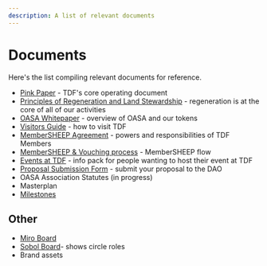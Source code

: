 ```yaml
---
description: A list of relevant documents
---
```


# Documents

Here's the list compiling relevant documents for reference.

- [Pink Paper](https://docs.google.com/document/d/177JkHCy0AhplsaEEYpFHBsiI6d4uLk0TgURSKfBIewE/mobilebasic#h.slung3isnj8q) - TDF's core operating document
- [Principles of Regeneration and Land Stewardship](https://docs.google.com/document/d/1Ocv9rtRkDxsJmeRxrL6mV07EyWcHc2YqfN8mHoylO2E/edit?usp=sharing) - regeneration is at the core of all of our activities
- [OASA Whitepaper](https://docs.google.com/document/d/12DZovTtv3upFhDgRQuDj6pazV87MRv_I8PLnVxJufFQ/edit) - overview of OASA and our tokens
- [Visitors Guide](https://docs.google.com/document/d/198vWYEQCC1lELQa8f76Jcw3l3UDiPcBKt04PGFKnUvg/edit) - how to visit TDF
- [MemberSHEEP Agreement](https://docs.google.com/document/d/1JURqf5qN71gQTMqFnCWYtNwbJCpHxHMu3nRXkfnpGZg/edit) - powers and responsibilities of TDF Members
- [MemberSHEEP & Vouching process](https://docs.google.com/document/d/1bvRoYjUjQmu3mfNMAlCE0e4T6A5Rgzt7CFI1i4zT0MA/edit#heading=h.l3qvg3wmgac1) - MemberSHEEP flow
- [Events at TDF](https://docs.google.com/document/d/1AKn_CGTunofByyTJpQOSg-rRzANQNqRSZx29NhLp7-8/edit) - info pack for people wanting to host their event at TDF
- [Proposal Submission Form](https://airtable.com/shroFei2sKiNyzkg4) - submit your proposal to the DAO
- OASA Association Statutes (in progress)
- Masterplan 
- [Milestones](https://traditionaldreamfactory.com/welcome#milestones)


## Other
- [Miro Board](https://miro.com/app/board/o9J_loW09uE=/)
- [Sobol Board](https://sobol.io/d/public/tdf/circles)- shows circle roles
- Brand assets